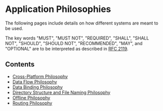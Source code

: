 # Application Philosophies
The following pages include details on how different systems are meant to be used.

The key words "MUST", "MUST NOT", "REQUIRED", "SHALL", "SHALL NOT", "SHOULD", "SHOULD NOT", "RECOMMENDED", "MAY", and
"OPTIONAL" are to be interpreted as described in [RFC 2119](https://datatracker.ietf.org/doc/html/rfc2119).

## Contents
* [Cross-Platform Philosophy](/contributingGuides/philosophies/CROSS-PLATFORM.md)
* [Data Flow Philosophy](/contributingGuides/philosophies/DATA-FLOW.md)
* [Data Binding Philosophy](/contributingGuides/philosophies/DATA-BINDING.md)
* [Directory Structure and File Naming Philosophy](/contributingGuides/philosophies/DIRECTORIES.md)
* [Offline Philosophy](/contributingGuides/philosophies/OFFLINE.md)
* [Routing Philosophy](/contributingGuides/philosophies/ROUTING.md)

